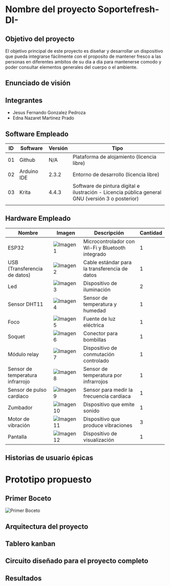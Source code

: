 # Nombre del proyecto Soportefresh-DI-

## Objetivo del proyecto
El objetivo principal de este proyecto es diseñar y desarrollar un dispositivo que pueda integrarse fácilmente con el proposito de mantener fresco a las personas en  diferentes ambitos de su dia a dia para mantenerse comodo y poder consultar elementos generales del cuerpo o el ambiente.

## Enunciado de visión

## Integrantes
- Jesus Fernando Gonzalez Pedroza
- Edna Nazaret Martinez Prado

## Software Empleado

<div align="center">

| ID | Software    | Versión | Tipo                                                    |
|----|-------------|---------|---------------------------------------------------------|
| 01 | Github      | N/A     | Plataforma de alojamiento (licencia libre)              |
| 02 | Arduino IDE | 2.3.2   | Entorno de desarrollo (licencia libre)                  |
| 03 | Krita       | 4.4.3   | Software de pintura digital e ilustración - Licencia pública general GNU (versión 3 o posterior)              |
|    |             |         |     |

</div>


## Hardware Empleado

<div align="center">

  | Nombre                         | Imagen                                                                                       | Descripción                                     | Cantidad |
  |--------------------------------|----------------------------------------------------------------------------------------------|-------------------------------------------------|----------|
  | ESP32                          | ![Imagen1](https://github.com/Fer33U/Soportefresh-DI-/blob/main/hardware/esp32.jpg)       | Microcontrolador con Wi-Fi y Bluetooth integrado| 1        |
  | USB (Transferencia de datos)   | ![Imagen2](https://github.com/Fer33U/Soportefresh-DI-/blob/main/hardware/usb.jpg)         | Cable estándar para la transferencia de datos   | 1        |
  | Led                            | ![Imagen3](https://github.com/Fer33U/Soportefresh-DI-/blob/main/hardware/LEDs.jpg)         | Dispositivo de iluminación                      | 2        |
  | Sensor DHT11                   | ![Imagen4](https://github.com/Fer33U/Soportefresh-DI-/blob/main/hardware/dht11.jpg)       | Sensor de temperatura y humedad                 | 1        |
  | Foco                           | ![Imagen5](https://github.com/Fer33U/Soportefresh-DI-/blob/main/hardware/foco.jpg)         | Fuente de luz eléctrica                         | 1        |
  | Soquet                         | ![Imagen6](https://github.com/Fer33U/Soportefresh-DI-/blob/main/hardware/socket.jpg)      | Conector para bombillas                         | 1        |
  | Módulo relay                   | ![Imagen7](https://github.com/Fer33U/Soportefresh-DI-/blob/main/hardware/relay.jpg)       | Dispositivo de conmutación controlado           | 1        |
  | Sensor de temperatura infrarrojo | ![Imagen8](https://github.com/Fer33U/Soportefresh-DI-/blob/main/hardware/sensorinfrarrojo.jpg) | Sensor de temperatura por infrarrojos        | 1        |
  | Sensor de pulso cardiaco       | ![Imagen9](https://github.com/Fer33U/Soportefresh-DI-/blob/main/hardware/sensorCardiaco.png) | Sensor para medir la frecuencia cardíaca     | 1        |
  | Zumbador                       | ![Imagen10](https://github.com/Fer33U/Soportefresh-DI-/blob/main/hardware/zumbador.jpg)   | Dispositivo que emite sonido                    | 1        |
  | Motor de vibración             | ![Imagen11](https://github.com/Fer33U/Soportefresh-DI-/blob/main/hardware/motorvibracion.jpg) | Dispositivo que produce vibraciones             | 3        |
  | Pantalla                       | ![Imagen12](https://github.com/Fer33U/Soportefresh-DI-/blob/main/hardware/pantalla.jpg)   | Dispositivo de visualización                    | 1        |

</div>


## Historias de usuario épicas 

# Prototipo propuesto
## Primer Boceto
![Primer Boceto](https://github.com/Fer33U/Soportefresh-DI-/blob/main/Bocetos/BocetoProyecto.png)

## Arquitectura del proyecto

## Tablero kanban
  
## Circuito diseñado para el proyecto completo 

## Resultados
